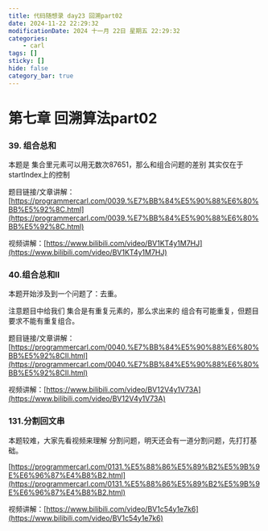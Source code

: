 ```yaml
---
title: 代码随想录 day23 回溯part02
date: 2024-11-22 22:29:32
modificationDate: 2024 十一月 22日 星期五 22:29:32
categories: 
	- carl
tags: []
sticky: []
hide: false
category_bar: true
---
```


# 第七章 回溯算法part02

### 39. 组合总和

本题是 集合里元素可以用无数次87651，那么和组合问题的差别 其实仅在于 startIndex上的控制

题目链接/文章讲解：[https://programmercarl.com/0039.%E7%BB%84%E5%90%88%E6%80%BB%E5%92%8C.html](https://programmercarl.com/0039.%E7%BB%84%E5%90%88%E6%80%BB%E5%92%8C.html)

视频讲解：[https://www.bilibili.com/video/BV1KT4y1M7HJ](https://www.bilibili.com/video/BV1KT4y1M7HJ)

### 40.组合总和II

本题开始涉及到一个问题了：去重。

注意题目中给我们 集合是有重复元素的，那么求出来的 组合有可能重复，但题目要求不能有重复组合。

题目链接/文章讲解：[https://programmercarl.com/0040.%E7%BB%84%E5%90%88%E6%80%BB%E5%92%8CII.html](https://programmercarl.com/0040.%E7%BB%84%E5%90%88%E6%80%BB%E5%92%8CII.html)

视频讲解：[https://www.bilibili.com/video/BV12V4y1V73A](https://www.bilibili.com/video/BV12V4y1V73A)

### 131.分割回文串

本题较难，大家先看视频来理解 分割问题，明天还会有一道分割问题，先打打基础。

[https://programmercarl.com/0131.%E5%88%86%E5%89%B2%E5%9B%9E%E6%96%87%E4%B8%B2.html](https://programmercarl.com/0131.%E5%88%86%E5%89%B2%E5%9B%9E%E6%96%87%E4%B8%B2.html)

视频讲解：[https://www.bilibili.com/video/BV1c54y1e7k6](https://www.bilibili.com/video/BV1c54y1e7k6)